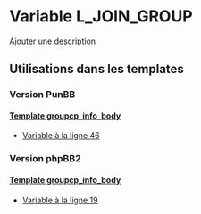 # Variable L_JOIN_GROUP
[Ajouter une description](https://fa-tvars.appspot.com/var/L_JOIN_GROUP)

## Utilisations dans les templates

### Version PunBB

#### [Template groupcp_info_body](punbb/groupcp_info_body.md#readme)
* [Variable &agrave; la ligne 46](../punbb/groupcp_info_body.tpl#L46)

### Version phpBB2

#### [Template groupcp_info_body](subsilver/groupcp_info_body.md#readme)
* [Variable &agrave; la ligne 19](../subsilver/groupcp_info_body.tpl#L19)